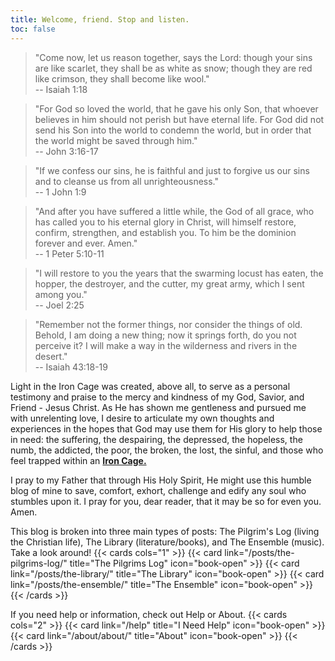 ```yaml
---
title: Welcome, friend. Stop and listen.
toc: false
---
```


> "Come now, let us reason together, says the Lord: though your sins are like scarlet, they shall be as white as snow; though they are red like crimson, they shall become like wool."  
> -- Isaiah 1:18

> "For God so loved the world, that he gave his only Son, that whoever believes in him should not perish but have eternal life. For God did not send his Son into the world to condemn the world, but in order that the world might be saved through him."  
> -- John 3:16-17

> "If we confess our sins, he is faithful and just to forgive us our sins and to cleanse us from all unrighteousness."  
> -- 1 John 1:9

> "And after you have suffered a little while, the God of all grace, who has called you to his eternal glory in Christ, will himself restore, confirm, strengthen, and establish you. To him be the dominion forever and ever. Amen."  
> -- 1 Peter 5:10-11

> "I will restore to you the years that the swarming locust has eaten, the hopper, the destroyer, and the cutter, my great army, which I sent among you."  
> -- Joel 2:25

> "Remember not the former things, nor consider the things of old. Behold, I am doing a new thing; now it springs forth, do you not perceive it? I will make a way in the wilderness and rivers in the desert."  
> -- Isaiah 43:18-19

Light in the Iron Cage was created, above all, to serve as a personal testimony and praise to the mercy and kindness of my God, Savior, and Friend - Jesus Christ. As He has shown me gentleness and pursued me with unrelenting love, I desire to articulate my own thoughts and experiences in the hopes that God may use them for His glory to help those in need: the suffering, the despairing, the depressed, the hopeless, the numb, the addicted, the poor, the broken, the lost, the sinful, and those who feel trapped within an [**Iron Cage.**](https://kenpulsmusic.com/pilgrimsprogress28.html) 

I pray to my Father that through His Holy Spirit, He might use this humble blog of mine to save, comfort, exhort, challenge and edify any soul who stumbles upon it. I pray for you, dear reader, that it may be so for even you. Amen.  

This blog is broken into three main types of posts: The Pilgrim's Log (living the Christian life), The Library (literature/books), and The Ensemble (music). Take a look around!
{{< cards cols="1" >}}
  {{< card link="/posts/the-pilgrims-log/" title="The Pilgrims Log" icon="book-open" >}}
	{{< card link="/posts/the-library/" title="The Library" icon="book-open" >}}
	{{< card link="/posts/the-ensemble/" title="The Ensemble" icon="book-open" >}}
{{< /cards >}}

If you need help or information, check out Help or About.
{{< cards cols="2" >}}
  {{< card link="/help" title="I Need Help" icon="book-open" >}}
  {{< card link="/about/about/" title="About" icon="book-open" >}}
{{< /cards >}}

<script src="https://static.esvmedia.org/crossref/crossref.min.js" type="text/javascript"></script>